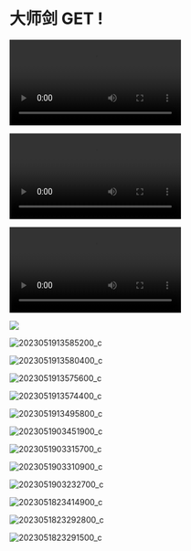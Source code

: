 # 大师剑 GET !

<video src="./assets/2023051913564800_c.mp4"></video>

<video src="./assets/2023051913580800_c.mp4"></video>

<video src="./assets/2023051913593300_c.mp4"></video>

![](./assets/2023051914002200_c.jpg)

![2023051913585200_c](./assets/2023051913585200_c.jpg)

![2023051913580400_c](./assets/2023051913580400_c.jpg)

![2023051913575600_c](./assets/2023051913575600_c.jpg)

![2023051913574400_c](./assets/2023051913574400_c.jpg)

![2023051913495800_c](./assets/2023051913495800_c.jpg)

![2023051903451900_c](./assets/2023051903451900_c.jpg)

![2023051903315700_c](./assets/2023051903315700_c.jpg)

![2023051903310900_c](./assets/2023051903310900_c.jpg)

![2023051903232700_c](./assets/2023051903232700_c.jpg)

![2023051823414900_c](./assets/2023051823414900_c.jpg)

![2023051823292800_c](./assets/2023051823292800_c.jpg)

![2023051823291500_c](./assets/2023051823291500_c.jpg)